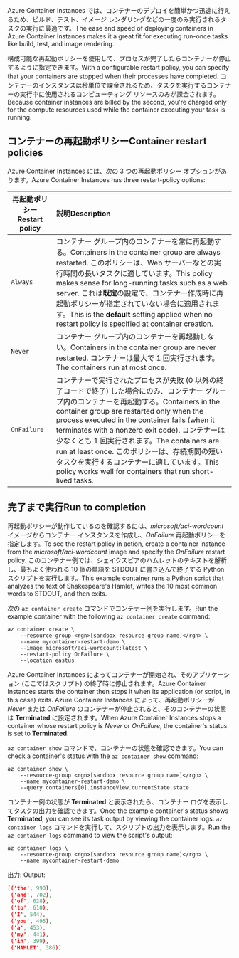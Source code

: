 <span data-ttu-id="ff18f-101">Azure Container Instances では、コンテナーのデプロイを簡単かつ迅速に行えるため、ビルド、テスト、イメージ レンダリングなどの一度のみ実行されるタスクの実行に最適です。</span><span class="sxs-lookup"><span data-stu-id="ff18f-101">The ease and speed of deploying containers in Azure Container Instances makes it a great fit for executing run-once tasks like build, test, and image rendering.</span></span>

<span data-ttu-id="ff18f-102">構成可能な再起動ポリシーを使用して、プロセスが完了したらコンテナーが停止するように指定できます。</span><span class="sxs-lookup"><span data-stu-id="ff18f-102">With a configurable restart policy, you can specify that your containers are stopped when their processes have completed.</span></span> <span data-ttu-id="ff18f-103">コンテナーのインスタンスは秒単位で課金されるため、タスクを実行するコンテナーの実行中に使用されるコンピューティング リソースのみが課金されます。</span><span class="sxs-lookup"><span data-stu-id="ff18f-103">Because container instances are billed by the second, you're charged only for the compute resources used while the container executing your task is running.</span></span>

## <a name="container-restart-policies"></a><span data-ttu-id="ff18f-104">コンテナーの再起動ポリシー</span><span class="sxs-lookup"><span data-stu-id="ff18f-104">Container restart policies</span></span>

<span data-ttu-id="ff18f-105">Azure Container Instances には、次の 3 つの再起動ポリシー オプションがあります。</span><span class="sxs-lookup"><span data-stu-id="ff18f-105">Azure Container Instances has three restart-policy options:</span></span>

| <span data-ttu-id="ff18f-106">再起動ポリシー</span><span class="sxs-lookup"><span data-stu-id="ff18f-106">Restart policy</span></span>   | <span data-ttu-id="ff18f-107">説明</span><span class="sxs-lookup"><span data-stu-id="ff18f-107">Description</span></span> |
| ---------------- | :---------- |
| `Always` | <span data-ttu-id="ff18f-108">コンテナー グループ内のコンテナーを常に再起動する。</span><span class="sxs-lookup"><span data-stu-id="ff18f-108">Containers in the container group are always restarted.</span></span> <span data-ttu-id="ff18f-109">このポリシーは、Web サーバーなどの実行時間の長いタスクに適しています。</span><span class="sxs-lookup"><span data-stu-id="ff18f-109">This policy makes sense for long-running tasks such as a web server.</span></span> <span data-ttu-id="ff18f-110">これは**既定**の設定で、コンテナー作成時に再起動ポリシーが指定されていない場合に適用されます。</span><span class="sxs-lookup"><span data-stu-id="ff18f-110">This is the **default** setting applied when no restart policy is specified at container creation.</span></span> |
| `Never` | <span data-ttu-id="ff18f-111">コンテナー グループ内のコンテナーを再起動しない。</span><span class="sxs-lookup"><span data-stu-id="ff18f-111">Containers in the container group are never restarted.</span></span> <span data-ttu-id="ff18f-112">コンテナーは最大で 1 回実行されます。</span><span class="sxs-lookup"><span data-stu-id="ff18f-112">The containers run at most once.</span></span> |
| `OnFailure` | <span data-ttu-id="ff18f-113">コンテナーで実行されたプロセスが失敗 (0 以外の終了コードで終了) した場合にのみ、コンテナー グループ内のコンテナーを再起動する。</span><span class="sxs-lookup"><span data-stu-id="ff18f-113">Containers in the container group are restarted only when the process executed in the container fails (when it terminates with a nonzero exit code).</span></span> <span data-ttu-id="ff18f-114">コンテナーは少なくとも 1 回実行されます。</span><span class="sxs-lookup"><span data-stu-id="ff18f-114">The containers are run at least once.</span></span> <span data-ttu-id="ff18f-115">このポリシーは、存続期間の短いタスクを実行するコンテナーに適しています。</span><span class="sxs-lookup"><span data-stu-id="ff18f-115">This policy works well for containers that run short-lived tasks.</span></span> |

## <a name="run-to-completion"></a><span data-ttu-id="ff18f-116">完了まで実行</span><span class="sxs-lookup"><span data-stu-id="ff18f-116">Run to completion</span></span>

<span data-ttu-id="ff18f-117">再起動ポリシーが動作しているのを確認するには、*microsoft/aci-wordcount* イメージからコンテナー インスタンスを作成し、*OnFailure* 再起動ポリシーを指定します。</span><span class="sxs-lookup"><span data-stu-id="ff18f-117">To see the restart policy in action, create a container instance from the *microsoft/aci-wordcount* image and specify the *OnFailure* restart policy.</span></span> <span data-ttu-id="ff18f-118">このコンテナー例では、シェイクスピアのハムレットのテキストを解析し、最もよく使われる 10 個の単語を STDOUT に書き込んで終了する Python スクリプトを実行します。</span><span class="sxs-lookup"><span data-stu-id="ff18f-118">This example container runs a Python script that analyzes the text of Shakespeare's Hamlet, writes the 10 most common words to STDOUT, and then exits.</span></span>

<span data-ttu-id="ff18f-119">次の `az container create` コマンドでコンテナー例を実行します。</span><span class="sxs-lookup"><span data-stu-id="ff18f-119">Run the example container with the following `az container create` command:</span></span>

```azurecli
az container create \
    --resource-group <rgn>[sandbox resource group name]</rgn> \
    --name mycontainer-restart-demo \
    --image microsoft/aci-wordcount:latest \
    --restart-policy OnFailure \
    --location eastus
```

<span data-ttu-id="ff18f-120">Azure Container Instances によってコンテナーが開始され、そのアプリケーション (ここではスクリプト) の終了時に停止されます。</span><span class="sxs-lookup"><span data-stu-id="ff18f-120">Azure Container Instances starts the container then stops it when its application (or script, in this case) exits.</span></span> <span data-ttu-id="ff18f-121">Azure Container Instances によって、再起動ポリシーが *Never* または *OnFailure* のコンテナーが停止されると、そのコンテナーの状態は **Terminated** に設定されます。</span><span class="sxs-lookup"><span data-stu-id="ff18f-121">When Azure Container Instances stops a container whose restart policy is *Never* or *OnFailure*, the container's status is set to **Terminated**.</span></span>

<span data-ttu-id="ff18f-122">`az container show` コマンドで、コンテナーの状態を確認できます。</span><span class="sxs-lookup"><span data-stu-id="ff18f-122">You can check a container's status with the `az container show` command:</span></span>

```azurecli
az container show \
    --resource-group <rgn>[sandbox resource group name]</rgn> \
    --name mycontainer-restart-demo \
    --query containers[0].instanceView.currentState.state
```

<span data-ttu-id="ff18f-123">コンテナー例の状態が **Terminated** と表示されたら、コンテナー ログを表示してタスクの出力を確認できます。</span><span class="sxs-lookup"><span data-stu-id="ff18f-123">Once the example container's status shows **Terminated**, you can see its task output by viewing the container logs.</span></span> <span data-ttu-id="ff18f-124">`az container logs` コマンドを実行して、スクリプトの出力を表示します。</span><span class="sxs-lookup"><span data-stu-id="ff18f-124">Run the `az container logs` command to view the script's output:</span></span>

```azurecli
az container logs \
    --resource-group <rgn>[sandbox resource group name]</rgn> \
    --name mycontainer-restart-demo
```

<span data-ttu-id="ff18f-125">出力: </span><span class="sxs-lookup"><span data-stu-id="ff18f-125">Output:</span></span>

```json
[('the', 990),
 ('and', 702),
 ('of', 628),
 ('to', 610),
 ('I', 544),
 ('you', 495),
 ('a', 453),
 ('my', 441),
 ('in', 399),
 ('HAMLET', 386)]
```